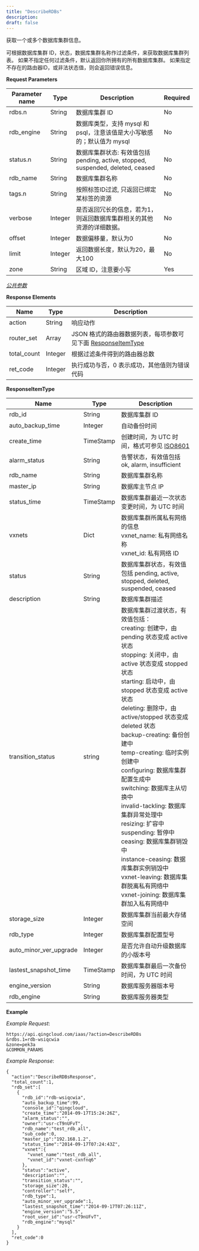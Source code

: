 ```yaml
---
title: "DescribeRDBs"
description: 
draft: false
---
```




获取一个或多个数据库集群信息。

可根据数据库集群 ID，状态，数据库集群名称作过滤条件，来获取数据库集群列表。 如果不指定任何过滤条件，默认返回你所拥有的所有数据库集群。 如果指定不存在的路由器ID，或非法状态值，则会返回错误信息。

**Request Parameters**

| Parameter name | Type | Description | Required |
| --- | --- | --- | --- |
| rdbs.n | String | 数据库集群 ID | No |
| rdb_engine | String | 数据库类型，支持 mysql 和 psql，注意该值是大小写敏感的；默认值为 mysql | No |
| status.n | String | 数据库集群状态: 有效值包括 pending, active, stopped, suspended, deleted, ceased | No |
| rdb_name | String | 数据库集群名称 | No |
| tags.n | String | 按照标签ID过滤, 只返回已绑定某标签的资源 | No |
| verbose | Integer | 是否返回冗长的信息，若为1，则返回数据库集群相关的其他资源的详细数据。 | No |
| offset | Integer | 数据偏移量，默认为0 | No |
| limit | Integer | 返回数据长度，默认为20，最大100 | No |
| zone | String | 区域 ID，注意要小写 | Yes |

[_公共参数_](../../common/parameters.html#api-common-parameters)

**Response Elements**

| Name | Type | Description |
| --- | --- | --- |
| action | String | 响应动作 |
| router_set | Array | JSON 格式的路由器数据列表，每项参数可见下面 [ResponseItemType](#responseitemtype) |
| total_count | Integer | 根据过滤条件得到的路由器总数 |
| ret_code | Integer | 执行成功与否，0 表示成功，其他值则为错误代码 |

**ResponseItemType**

| Name | Type | Description |
| --- | --- | --- |
| rdb_id | String | 数据库集群 ID |
| auto_backup_time | Integer | 自动备份时间 |
| create_time | TimeStamp | 创建时间，为 UTC 时间，格式可参见 [ISO8601](http://www.w3.org/TR/NOTE-datetime) |
| alarm_status | String | 告警状态，有效值包括 ok, alarm, insufficient |
| rdb_name | String | 数据库集群名称 |
| master_ip | String | 数据库主节点 IP |
| status_time | TimeStamp | 数据库集群最近一次状态变更时间，为 UTC 时间 |
| vxnets | Dict |数据库集群所属私有网络的信息<br/>vxnet_name: 私有网络名称<br/>vxnet_id: 私有网络 ID |
| status | String | 数据库集群状态，有效值包括 pending, active, stopped, deleted, suspended, ceased |
| description | String | 数据库集群描述 |
| transition_status | string |数据库集群过渡状态，有效值包括：<br/>creating: 创建中，由 pending 状态变成 active 状态<br/>stopping: 关闭中，由 active 状态变成 stopped 状态<br/>starting: 启动中，由 stopped 状态变成 active 状态<br/>deleting: 删除中，由 active/stopped 状态变成 deleted 状态<br/>backup-creating: 备份创建中<br/>temp-creating: 临时实例创建中<br/>configuring: 数据库集群配置生成中<br/>switching: 数据库主从切换中<br/>invalid-tackling: 数据库集群异常处理中<br/>resizing: 扩容中<br/>suspending: 暂停中<br/>ceasing: 数据库集群销毁中<br/>instance-ceasing: 数据库集群实例销毁中<br/>vxnet-leaving: 数据库集群脱离私有网络中<br/>vxnet-joining: 数据库集群加入私有网络中 |
| storage_size | Integer | 数据库集群当前最大存储空间 |
| rdb_type | Integer | 数据库集群配置型号 |
| auto_minor_ver_upgrade | Integer | 是否允许自动升级数据库的小版本号 |
| lastest_snapshot_time | TimeStamp | 数据库集群最后一次备份时间，为 UTC 时间 |
| engine_version | String | 数据库服务器版本号 |
| rdb_engine | String | 数据库服务器类型 |

**Example**

_Example Request_:

```
https://api.qingcloud.com/iaas/?action=DescribeRDBs
&rdbs.1=rdb-wsiqcwia
&zone=pek3a
&COMMON_PARAMS
```

_Example Response_:

```
{
  "action":"DescribeRDBsResponse",
  "total_count":1,
  "rdb_set":[
    {
      "rdb_id":"rdb-wsiqcwia",
      "auto_backup_time":99,
      "console_id":"qingcloud",
      "create_time":"2014-09-17T15:24:26Z",
      "alarm_status":"",
      "owner":"usr-cT9nUFvT",
      "rdb_name":"test_rdb_all",
      "sub_code":0,
      "master_ip":"192.168.1.2",
      "status_time":"2014-09-17T07:24:43Z",
      "vxnet":{
        "vxnet_name":"test_rdb_all",
        "vxnet_id":"vxnet-cxnfnq6"
      },
      "status":"active",
      "description":"",
      "transition_status":"",
      "storage_size":20,
      "controller":"self",
      "rdb_type":1,
      "auto_minor_ver_upgrade":1,
      "lastest_snapshot_time":"2014-09-17T07:26:11Z",
      "engine_version":"5.5",
      "root_user_id":"usr-cT9nUFvT",
      "rdb_engine":"mysql"
    }
  ],
  "ret_code":0
}
```

